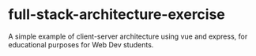 # full-stack-architecture-exercise
A simple example of client-server architecture using vue and express, for educational purposes for Web Dev students.
